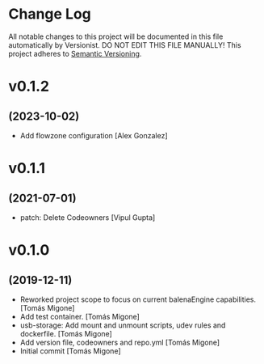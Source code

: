 # Change Log

All notable changes to this project will be documented in this file
automatically by Versionist. DO NOT EDIT THIS FILE MANUALLY!
This project adheres to [Semantic Versioning](http://semver.org/).

# v0.1.2
## (2023-10-02)

* Add flowzone configuration [Alex Gonzalez]

# v0.1.1
## (2021-07-01)

* patch: Delete Codeowners [Vipul Gupta]

# v0.1.0
## (2019-12-11)

* Reworked project scope to focus on current balenaEngine capabilities. [Tomás Migone]
* Add test container. [Tomás Migone]
* usb-storage: Add mount and unmount scripts, udev rules and dockerfile. [Tomás Migone]
* Add version file, codeowners and repo.yml [Tomás Migone]
* Initial commit [Tomás Migone]
